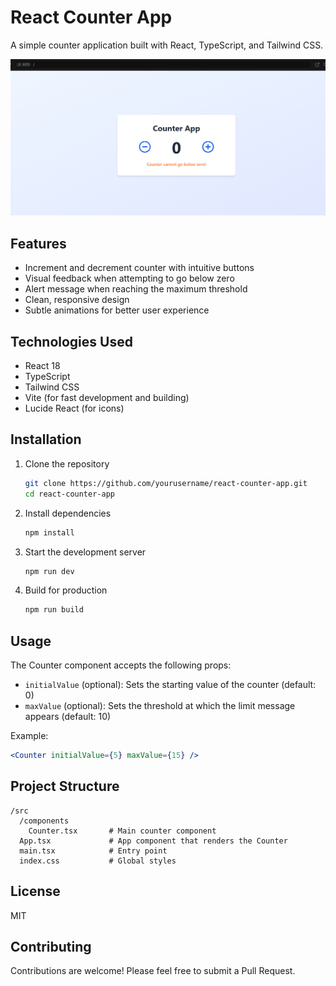 # React Counter App

A simple counter application built with React, TypeScript, and Tailwind CSS.

![Counter App Screenshot](counter-readme.png)

## Features

- Increment and decrement counter with intuitive buttons
- Visual feedback when attempting to go below zero
- Alert message when reaching the maximum threshold
- Clean, responsive design
- Subtle animations for better user experience

## Technologies Used

- React 18
- TypeScript
- Tailwind CSS
- Vite (for fast development and building)
- Lucide React (for icons)

## Installation

1. Clone the repository
   ```bash
   git clone https://github.com/yourusername/react-counter-app.git
   cd react-counter-app
   ```

2. Install dependencies
   ```bash
   npm install
   ```

3. Start the development server
   ```bash
   npm run dev
   ```

4. Build for production
   ```bash
   npm run build
   ```

## Usage

The Counter component accepts the following props:

- `initialValue` (optional): Sets the starting value of the counter (default: 0)
- `maxValue` (optional): Sets the threshold at which the limit message appears (default: 10)

Example:
```jsx
<Counter initialValue={5} maxValue={15} />
```

## Project Structure

```
/src
  /components
    Counter.tsx       # Main counter component
  App.tsx             # App component that renders the Counter
  main.tsx            # Entry point
  index.css           # Global styles
```

## License

MIT

## Contributing

Contributions are welcome! Please feel free to submit a Pull Request.
